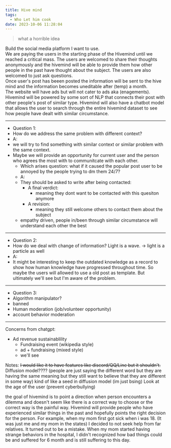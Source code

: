 ```yaml
---
title: Hive mind
tags:
  - Who Let him cook
date: 2023-10-06 11:28:04
---
```


>what a horrible idea

Build the social media platform I want to use.  
We are paying the users in the starting phase of the Hivemind until we reached a critical mass. The users are welcomed to share their thoughts anonymously and the hivemind will be able to provide them how other people in the past have thought about the subject. The users are also welcomed to just ask questions.  
Once user's post has beeen posted the information will be sent to the hive mind and the information becomes uneditable after (temp) a month.   
The website will have ads but will not cater to ads aka (enagements).  
Hivemind will be powered by some sort of NLP that connects their post with other people's post of similar type. Hivemind will also have a chatbot model that allows the user to search through the entire hivemind dataset to see how people have dealt with similar circumstance.

--- 

- Question 1:
- How do we address the same problem with different context?
- A:
- we will try to find something with similar context or similar problem with the same context. 
- Maybe we will provide an opportunity for current user and the person who agrees the most with to communitcate with each other.
  - Which arises question: what if it caused the popular post user to be annoyed by the people trying to dm them 24/7? 
  - A:
  - They should be asked to write after being contacted: 
    - A final verdict:
      - meaning they dont want to be contacted with this quesiton anymore
    - A revision:
      - meaning they still welcome others to contact them about the subject
  - empathy driven, people in/been through similar circumstance will understand each other the best
  
---

- Question 2:
- How do we deal with change of information? Light is a wave. -> light is a particle as well
- A:
- It might be interesting to keep the outdated knowledge as a record to show how human knowledge have progressed throughout time. So maybe the users will allowed to use a old post as template. But ultimately we'll see but I'm aware of the problem.

---

- Question 3: 
- Algorithm manipulator?
- banned
- Human moderation (job/volunteer opportunity)
- account behavior moderation

---

Concerns from chatgpt: 
- Ad revenue sustainablility
  - Fundraising event (wikipedia style)
  - ad + fundraising (mixed style)
  - we'll see

Notes:
~~I would like it to have features like discord/QQ/Line but it shouldn't.~~  
Diffusion model???? (people are just saying the different word but they are having the same meaning but they still want to believe that they are different in some way) kind of like a seed in diffusion model (im just bsing)
Look at the age of the user (prevent cyberbullying)

the goal of hivemind is to point a direction when person encounters a dilemma and doesn't seem like there is a correct way to choose or the correct way is the painful way. Hivemind will provide people who have experienced similar things in the past and hopefully points the right decision for the person. For example, when my mom first got sick when i was 18. (It was just me and my mom in the states) I decided to not seek help from far relatives. It turned out to be a mistake. When my mom started having strange behaviors in the hospital, I didn't recognized how bad things could be and suffered for 6 month and is still suffering to this day.


